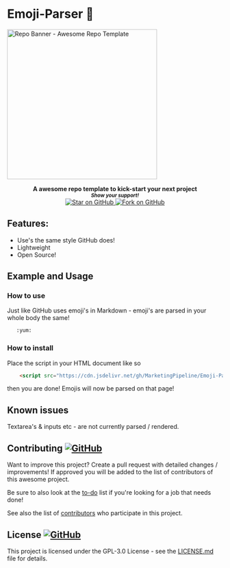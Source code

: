 # Emoji-Parser 🔎

<a href="https://github.com/MarketingPipeline/Emoji-Parser/">
<img height=350 alt="Repo Banner - Awesome Repo Template" src="https://capsule-render.vercel.app/api?type=waving&color=c4a2bd&height=300&section=header&text=Emoji Parser 👍&fontSize=70&fontColor=ffffff&animation=fadeIn&fontAlignY=38&desc=Easily add emoji support to your website! 😋 🎉😍&descAlignY=60&descAlign=50"></img></a>

<p align="center">
  <b>A awesome repo template to kick-start your next project</b>

  <br>
  <small> <b><i>Show your support!</i> </b></small>
  <br>
   <a href="https://github.com/MarketingPipeline/Emoji-Parser">
    <img title="Star on GitHub" src="https://img.shields.io/github/stars/MarketingPipeline/Emoji-Parser.svg?style=social&label=Star">
  </a>
  <a href="https://github.com/MarketingPipeline/Emoji-Parser/fork">
    <img title="Fork on GitHub" src="https://img.shields.io/github/forks/MarketingPipeline/Emoji-Parser.svg?style=social&label=Fork">
  </a>
   </p>  


## Features:

- Use's the same style GitHub does! 
- Lightweight
- Open Source!




## Example and Usage


### How to use

Just like GitHub uses emoji's in Markdown - emoji's are parsed in your whole body the same! 


```html
   :yum:
```


### How to install

Place the script in your HTML document like so 

```html
    <script src="https://cdn.jsdelivr.net/gh/MarketingPipeline/Emoji-Parser/version/1.0.0/dist/emoji_parser.min.js"></script> 
```
	
then you are done! Emojis will now be parsed on that page!





## Known issues

Textarea's & inputs etc - are not currently parsed / rendered.

## Contributing <a href="https://github.com/MarketingPipeline/Emoji-Parser/graphs/contributors"> ![GitHub](https://img.shields.io/github/contributors/MarketingPipeline/Emoji-Parser) </a>

Want to improve this project? Create a pull request with detailed changes / improvements! If approved you will be added to the list of contributors of this awesome project.

Be sure to also look at the [to-do](.github/TO_DO.md) list if you're looking for a job that needs done!

See also the list of
[contributors](https://github.com/MarketingPipeline/Emoji-Parser/graphs/contributors) who
participate in this project.

## License <a href="LICENSE"> ![GitHub](https://img.shields.io/github/license/MarketingPipeline/Emoji-Parser) </a>

This project is licensed under the GPL-3.0 License - see the
[LICENSE.md](https://github.com/MarketingPipeline/Emoji-Parser/blob/main/LICENSE) file for
details.
